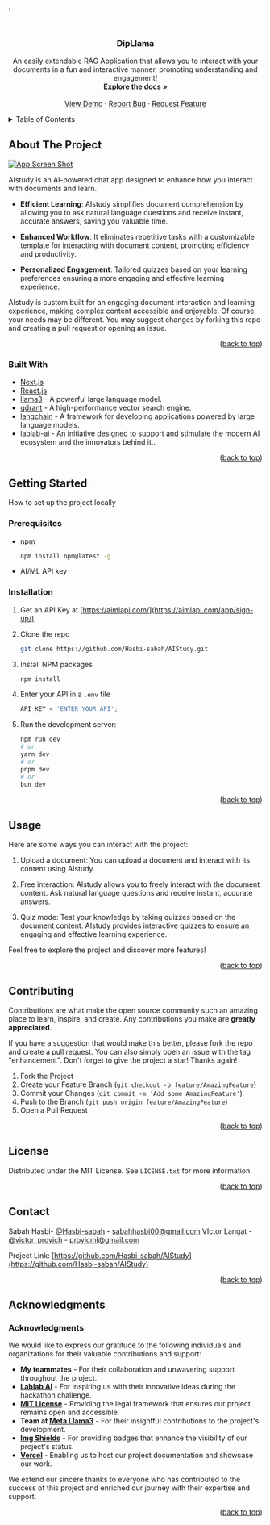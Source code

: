 
.


<a id="readme-top"></a>
<!-- [![Contributors][contributors-shield]][contributors-url]
[![Forks][forks-shield]][forks-url]
[![Stargazers][stars-shield]][stars-url]
[![Issues][issues-shield]][issues-url]
[![MIT License][license-shield]][license-url]
[![LinkedIn][linkedin-shield]][linkedin-url] -->



<!-- PROJECT LOGO -->
<br />
<div align="center">
  <a href="https://github.com/Hasbi-sabah/AIStudy">
    
  </a>

  <h3 align="center">DipLlama</h3>

  <p align="center">
    An easily extendable RAG Application that allows you to interact with your documents in a fun and interactive manner, promoting understanding and engagement!
    <br />
    <a href="https://github.com/Hasbi-sabah/AIStudy/"><strong>Explore the docs »</strong></a>
    <br />
    <br />
    <a href="https://github.com/Hasbi-sabah/AIStudy/README.md">View Demo</a>
    ·
    <a href="https://github.com/Hasbi-sabah/AIStudy/issues/new?labels=bug&template=bug-report---.md">Report Bug</a>
    ·
    <a href="https://github.com/Hasbi-sabah/AIStudy/issues/new?labels=enhancement&template=feature-request---.md">Request Feature</a>
  </p>
</div>



<!-- TABLE OF CONTENTS -->
<details>
  <summary>Table of Contents</summary>
  <ol>
    <li>
      <a href="#about-the-project">About The Project</a>
      <ul>
        <li><a href="#built-with">Built With</a></li>
      </ul>
    </li>
    <li>
      <a href="#getting-started">Getting Started</a>
      <ul>
        <li><a href="#prerequisites">Prerequisites</a></li>
        <li><a href="#installation">Installation</a></li>
      </ul>
    </li>
    <li><a href="#usage">Usage</a></li>
    <li><a href="#roadmap">Roadmap</a></li>
    <li><a href="#contributing">Contributing</a></li>
    <li><a href="#license">License</a></li>
    <li><a href="#contact">Contact</a></li>
    <li><a href="#acknowledgments">Acknowledgments</a></li>
  </ol>
</details>



<!-- ABOUT THE PROJECT -->
## About The Project

[![App Screen Shot][product-screenshot]](https://img.freepik.com/premium-photo/close-up-llama-wearing-graduation-cap-gown-generative-ai_974539-29648.jpg?w=420)


AIstudy is an AI-powered chat app designed to enhance how you interact with documents and learn.

- **Efficient Learning**: AIstudy simplifies document comprehension by allowing you to ask natural language questions and receive instant, accurate answers, saving you valuable time.

- **Enhanced Workflow**: It eliminates repetitive tasks with a customizable template for interacting with document content, promoting efficiency and productivity.

- **Personalized Engagement**: Tailored quizzes based on your learning preferences ensuring a more engaging and effective learning experience.

AIstudy is custom built for an engaging document interaction and learning experience, making complex content accessible and enjoyable. Of course, your needs may be different. You may suggest changes by forking this repo and creating a pull request or opening an issue.

<p align="right">(<a href="#readme-top">back to top</a>)</p>



### Built With

* [Next.js][Next-url]
* [React.js][React-url]
* [llama3](https://github.com/meta-llama/llama3) - A powerful large language model.
* [qdrant](https://github.com/qdrant) - A high-performance vector search engine.
* [langchain](https://github.com/langchain-ai/langchain) - A framework for developing applications powered by large language models.
* [lablab-ai](https://github.com/lablab-ai) - An initiative designed to support and stimulate the modern AI ecosystem and the innovators behind it..


<p align="right">(<a href="#readme-top">back to top</a>)</p>


## Getting Started

How to set up the project locally

### Prerequisites

* npm
  ```sh
  npm install npm@latest -g
  ```
* AI/ML API key


### Installation

1. Get an API Key at [https://aimlapi.com/](https://aimlapi.com/app/sign-up/)
2. Clone the repo
   ```sh
   git clone https://github.com/Hasbi-sabah/AIStudy.git
   ```
3. Install NPM packages
   ```sh
   npm install
   ```
4. Enter your API in a `.env` file
   ```js
   API_KEY = 'ENTER YOUR API';
   ```
5. Run the development server:

    ```bash
    npm run dev
    # or
    yarn dev
    # or
    pnpm dev
    # or
    bun dev
    ```
   
<p align="right">(<a href="#readme-top">back to top</a>)</p>



<!-- USAGE EXAMPLES -->
## Usage

Here are some ways you can interact with the project:

1. Upload a document: You can upload a document and interact with its content using AIstudy.

2. Free interaction: AIstudy allows you to freely interact with the document content. Ask natural language questions and receive instant, accurate answers.

3. Quiz mode: Test your knowledge by taking quizzes based on the document content. AIstudy provides interactive quizzes to ensure an engaging and effective learning experience.

Feel free to explore the project and discover more features!



<p align="right">(<a href="#readme-top">back to top</a>)</p>


<!-- CONTRIBUTING -->
## Contributing

Contributions are what make the open source community such an amazing place to learn, inspire, and create. Any contributions you make are **greatly appreciated**.

If you have a suggestion that would make this better, please fork the repo and create a pull request. You can also simply open an issue with the tag "enhancement".
Don't forget to give the project a star! Thanks again!

1. Fork the Project
2. Create your Feature Branch (`git checkout -b feature/AmazingFeature`)
3. Commit your Changes (`git commit -m 'Add some AmazingFeature'`)
4. Push to the Branch (`git push origin feature/AmazingFeature`)
5. Open a Pull Request

<p align="right">(<a href="#readme-top">back to top</a>)</p>



<!-- LICENSE -->
## License

Distributed under the MIT License. See `LICENSE.txt` for more information.

<p align="right">(<a href="#readme-top">back to top</a>)</p>



<!-- CONTACT -->
## Contact

Sabah Hasbi- [@Hasbi-sabah](https://twitter.com/Hasbi-sabah) - sabahhasbi00@gmail.com
VIctor Langat - [@victor_provich](https://twitter.com/victor_provich) - provicml@gmail.com

Project Link: [https://github.com/Hasbi-sabah/AIStudy](https://github.com/Hasbi-sabah/AIStudy)

<p align="right">(<a href="#readme-top">back to top</a>)</p>



<!-- ACKNOWLEDGMENTS -->
## Acknowledgments

### Acknowledgments

We would like to express our gratitude to the following individuals and organizations for their valuable contributions and support:

* **My teammates** - For their collaboration and unwavering support throughout the project.
* **[Lablab AI](https://github.com/lablab-ai)** - For inspiring us with their innovative ideas during the hackathon challenge.
* **[MIT License](https://opensource.org/licenses/MIT)** - Providing the legal framework that ensures our project remains open and accessible.
* **Team at [Meta Llama3](https://github.com/meta-llama/llama3)** - For their insightful contributions to the project's development.
* **[Img Shields](https://shields.io)** - For providing badges that enhance the visibility of our project's status.
* **[Vercel](https://github.com/vercel/vercel)** - Enabling us to host our project documentation and showcase our work.


We extend our sincere thanks to everyone who has contributed to the success of this project and enriched our journey with their expertise and support.

<p align="right">(<a href="#readme-top">back to top</a>)</p>



<!-- MARKDOWN LINKS & IMAGES -->
<!-- https://www.markdownguide.org/basic-syntax/#reference-style-links -->
[contributors-shield]: https://img.shields.io/badge/2-a?style=for-the-badge
[contributors-url]: https://github.com/Hasbi-sabah/AIStudy/graphs/contributors
[forks-shield]: https://img.shields.io/github/forks/Hasbi-sabah/AIStudy.svg?style=for-the-badge
[forks-url]: https://github.com/Hasbi-sabah/AIStudy/network/members
[stars-shield]: https://img.shields.io/github/stars/Hasbi-sabah/AIStudy/.svg?style=for-the-badge
[stars-url]: https://github.com/Hasbi-sabah/AIStudy/stargazers
[issues-shield]: https://img.shields.io/github/issues/Hasbi-sabah/AIStudy.svg?style=for-the-badge
[issues-url]: https://github.com/Hasbi-sabah/AIStudy/issues
[license-shield]: https://img.shields.io/github/license/Hasbi-sabah/AIStudy.svg?style=for-the-badge
[license-url]: https://github.com/Hasbi-sabah/AIStudy/blob/master/LICENSE
[linkedin-shield]: https://img.shields.io/badge/-LinkedIn-black.svg?style=for-the-badge&logo=linkedin&colorB=555
[linkedin-url]: https://linkedin.com/in/
[product-screenshot]: images/screenshot.png
[Next.js]: https://img.shields.io/badge/next.js-000000?style=for-the-badge&logo=nextdotjs&logoColor=white
[Next-url]: https://nextjs.org/
[React.js]: https://img.shields.io/badge/React-20232A?style=for-the-badge&logo=react&logoColor=61DAFB
[React-url]: https://reactjs.org/
[Vue.js]: https://img.shields.io/badge/Vue.js-35495E?style=for-the-badge&logo=vuedotjs&logoColor=4FC08D
[Vue-url]: https://vuejs.org/
[Angular.io]: https://img.shields.io/badge/Angular-DD0031?style=for-the-badge&logo=angular&logoColor=white
[Angular-url]: https://angular.io/
[Svelte.dev]: https://img.shields.io/badge/Svelte-4A4A55?style=for-the-badge&logo=svelte&logoColor=FF3E00
[Svelte-url]: https://svelte.dev/
[Laravel.com]: https://img.shields.io/badge/Laravel-FF2D20?style=for-the-badge&logo=laravel&logoColor=white
[Laravel-url]: https://laravel.com
[Bootstrap.com]: https://img.shields.io/badge/Bootstrap-563D7C?style=for-the-badge&logo=bootstrap&logoColor=white
[Bootstrap-url]: https://getbootstrap.com
[JQuery.com]: https://img.shields.io/badge/jQuery-0769AD?style=for-the-badge&logo=jquery&logoColor=white
[JQuery-url]: https://jquery.com 
